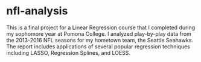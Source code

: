 # nfl-analysis

This is a final project for a Linear Regression course that I completed during my sophomore year at Pomona College. 
I analyzed play-by-play data from the 2013-2016 NFL seasons for my hometown team, the Seattle Seahawks. 
The report includes applications of several popular regression techniques including LASSO, Regression Splines, and LOESS. 
